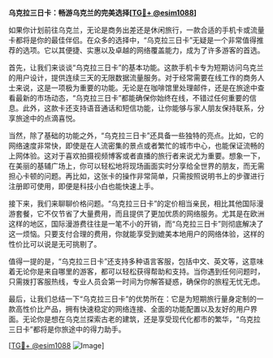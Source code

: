 **乌克拉三日卡：畅游乌克兰的完美选择[[TG💪+ @esim1088](https://t.me/s/esim1088)]**

如果你计划前往乌克兰，无论是商务出差还是休闲旅行，一款合适的手机卡或流量卡都将是你的最佳伴侣。在众多的选择中，“乌克拉三日卡”无疑是一个非常值得推荐的选项。它以其便捷、实惠以及卓越的网络覆盖能力，成为了许多游客的首选。

首先，让我们来谈谈“乌克拉三日卡”的基本功能。这款手机卡专为短期访问乌克兰的用户设计，提供连续三天的无限数据流量服务。对于经常需要在线工作的商务人士来说，这是一项极为重要的功能。无论是在咖啡馆里处理邮件，还是在旅途中查看最新的市场动态，“乌克拉三日卡”都能确保你始终在线，不错过任何重要的信息。此外，这款卡还支持语音通话和短信功能，让你能够与家人朋友保持联系，分享旅途中的点滴喜悦。

当然，除了基础的功能之外，“乌克拉三日卡”还具备一些独特的亮点。比如，它的网络速度非常快，即使是在人流密集的景点或者繁忙的城市中心，也能保证流畅的上网体验。这对于喜欢拍摄视频博客或者直播的旅行者来说尤为重要。想象一下，在美丽的基辅广场上，你可以轻松地将现场画面实时分享给全世界的朋友，而无需担心卡顿的问题。再比如，这张卡的操作非常简单，只需按照说明书上的步骤进行注册即可使用，即便是科技小白也能快速上手。

接下来，我们来聊聊价格问题。“乌克拉三日卡”的定价相当亲民，相比其他国际漫游套餐，它不仅节省了大量费用，而且提供了更加优质的网络服务。尤其是在欧洲这样的地区，国际漫游费往往是一笔不小的开销，而“乌克拉三日卡”则彻底解决了这一烦恼。只要支付合理的费用，你就能享受到媲美本地用户的网络体验，这样的性价比可以说是无可挑剔了。

值得一提的是，“乌克拉三日卡”还支持多种语言客服，包括中文、英文等，这意味着无论你是来自哪里的游客，都可以轻松获得帮助和支持。当你遇到任何问题时，只需拨打客服热线，专业人员会第一时间为你解答疑惑，确保你的旅程无忧无虑。

最后，让我们总结一下“乌克拉三日卡”的优势所在：它是为短期旅行量身定制的一款高性价比产品，拥有快速稳定的网络连接、全面的功能配置以及友好的用户界面。无论你是想在乌克兰探索古老的建筑，还是享受现代化都市的繁华，“乌克拉三日卡”都将是你旅途中的得力助手。

[[TG💪+ @esim1088](https://t.me/s/esim1088) ![Image](https://i.postimg.cc/4NQfJmqS/Snipaste-2025-05-13-00-14-12.png)]